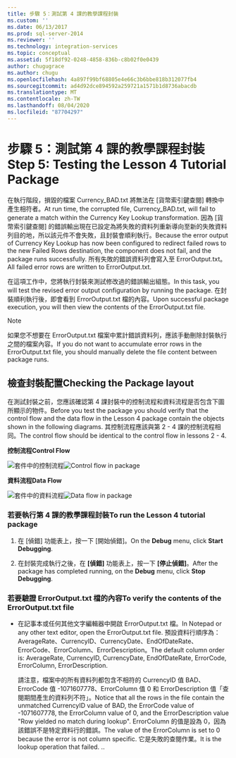 ```yaml
---
title: 步驟 5：測試第 4 課的教學課程封裝
ms.custom: ''
ms.date: 06/13/2017
ms.prod: sql-server-2014
ms.reviewer: ''
ms.technology: integration-services
ms.topic: conceptual
ms.assetid: 5f18df92-0248-4858-836b-c8b02f0e0439
author: chugugrace
ms.author: chugu
ms.openlocfilehash: 4a897f99bf68805e4e66c3b6bbe818b312077fb4
ms.sourcegitcommit: ad4d92dce894592a259721a1571b1d8736abacdb
ms.translationtype: MT
ms.contentlocale: zh-TW
ms.lasthandoff: 08/04/2020
ms.locfileid: "87704297"
---
```

# <a name="step-5-testing-the-lesson-4-tutorial-package"></a><span data-ttu-id="73e96-102">步驟 5：測試第 4 課的教學課程封裝</span><span class="sxs-lookup"><span data-stu-id="73e96-102">Step 5: Testing the Lesson 4 Tutorial Package</span></span>
  <span data-ttu-id="73e96-103">在執行階段，損毀的檔案 Currency_BAD.txt 將無法在 [貨幣索引鍵查閱] 轉換中產生相符者。</span><span class="sxs-lookup"><span data-stu-id="73e96-103">At run time, the corrupted file, Currency_BAD.txt, will fail to generate a match within the Currency Key Lookup transformation.</span></span> <span data-ttu-id="73e96-104">因為 [貨幣索引鍵查閱] 的錯誤輸出現在已設定為將失敗的資料列重新導向至新的失敗資料列目的地，所以該元件不會失敗，且封裝會順利執行。</span><span class="sxs-lookup"><span data-stu-id="73e96-104">Because the error output of Currency Key Lookup has now been configured to redirect failed rows to the new Failed Rows destination, the component does not fail, and the package runs successfully.</span></span> <span data-ttu-id="73e96-105">所有失敗的錯誤資料列會寫入至 ErrorOutput.txt。</span><span class="sxs-lookup"><span data-stu-id="73e96-105">All failed error rows are written to ErrorOutput.txt.</span></span>  
  
 <span data-ttu-id="73e96-106">在這項工作中，您將執行封裝來測試修改過的錯誤輸出組態。</span><span class="sxs-lookup"><span data-stu-id="73e96-106">In this task, you will test the revised error output configuration by running the package.</span></span> <span data-ttu-id="73e96-107">在封裝順利執行後，即會看到 ErrorOutput.txt 檔的內容。</span><span class="sxs-lookup"><span data-stu-id="73e96-107">Upon successful package execution, you will then view the contents of the ErrorOutput.txt file.</span></span>  
  
> [!NOTE]  
>  <span data-ttu-id="73e96-108">如果您不想要在 ErrorOutput.txt 檔案中累計錯誤資料列，應該手動刪除封裝執行之間的檔案內容。</span><span class="sxs-lookup"><span data-stu-id="73e96-108">If you do not want to accumulate error rows in the ErrorOutput.txt file, you should manually delete the file content between package runs.</span></span>  
  
## <a name="checking-the-package-layout"></a><span data-ttu-id="73e96-109">檢查封裝配置</span><span class="sxs-lookup"><span data-stu-id="73e96-109">Checking the Package layout</span></span>  
 <span data-ttu-id="73e96-110">在測試封裝之前，您應該確認第 4 課封裝中的控制流程和資料流程是否包含下圖所顯示的物件。</span><span class="sxs-lookup"><span data-stu-id="73e96-110">Before you test the package you should verify that the control flow and the data flow in the Lesson 4 package contain the objects shown in the following diagrams.</span></span> <span data-ttu-id="73e96-111">其控制流程應該與第 2 - 4 課的控制流程相同。</span><span class="sxs-lookup"><span data-stu-id="73e96-111">The control flow should be identical to the control flow in lessons 2 - 4.</span></span>  
  
 <span data-ttu-id="73e96-112">**控制流程**</span><span class="sxs-lookup"><span data-stu-id="73e96-112">**Control Flow**</span></span>  
  
 <span data-ttu-id="73e96-113">![套件中的控制流程](../../2014/tutorials/media/task4lesson2control.gif "套件中的控制流程")</span><span class="sxs-lookup"><span data-stu-id="73e96-113">![Control flow in package](../../2014/tutorials/media/task4lesson2control.gif "Control flow in package")</span></span>  
  
 <span data-ttu-id="73e96-114">**資料流程**</span><span class="sxs-lookup"><span data-stu-id="73e96-114">**Data Flow**</span></span>  
  
 <span data-ttu-id="73e96-115">![套件中的資料流程](../../2014/tutorials/media/task5lesson5data.gif "套件中的資料流程")</span><span class="sxs-lookup"><span data-stu-id="73e96-115">![Data flow in package](../../2014/tutorials/media/task5lesson5data.gif "Data flow in package")</span></span>  
  
### <a name="to-run-the-lesson-4-tutorial-package"></a><span data-ttu-id="73e96-116">若要執行第 4 課的教學課程封裝</span><span class="sxs-lookup"><span data-stu-id="73e96-116">To run the Lesson 4 tutorial package</span></span>  
  
1.  <span data-ttu-id="73e96-117">在 [偵錯] 功能表上，按一下 [開始偵錯]。</span><span class="sxs-lookup"><span data-stu-id="73e96-117">On the **Debug** menu, click **Start Debugging**.</span></span>  
  
2.  <span data-ttu-id="73e96-118">在封裝完成執行之後，在 **[偵錯]** 功能表上，按一下 **[停止偵錯]**。</span><span class="sxs-lookup"><span data-stu-id="73e96-118">After the package has completed running, on the **Debug** menu, click **Stop Debugging**.</span></span>  
  
### <a name="to-verify-the-contents-of-the-erroroutputtxt-file"></a><span data-ttu-id="73e96-119">若要驗證 ErrorOutput.txt 檔的內容</span><span class="sxs-lookup"><span data-stu-id="73e96-119">To verify the contents of the ErrorOutput.txt file</span></span>  
  
-   <span data-ttu-id="73e96-120">在記事本或任何其他文字編輯器中開啟 ErrorOutput.txt 檔。</span><span class="sxs-lookup"><span data-stu-id="73e96-120">In Notepad or any other text editor, open the ErrorOutput.txt file.</span></span> <span data-ttu-id="73e96-121">預設資料行順序為：AverageRate、CurrencyID、CurrencyDate、EndOfDateRate、ErrorCode、ErrorColumn、ErrorDescription。</span><span class="sxs-lookup"><span data-stu-id="73e96-121">The default column order is: AverageRate, CurrencyID, CurrencyDate, EndOfDateRate, ErrorCode, ErrorColumn, ErrorDescription.</span></span>  
  
     <span data-ttu-id="73e96-122">請注意，檔案中的所有資料列都包含不相符的 CurrencyID 值 BAD、ErrorCode 值 -1071607778、ErrorColumn 值 0 和 ErrorDescription 值「查閱期間產生的資料列不符」。</span><span class="sxs-lookup"><span data-stu-id="73e96-122">Notice that all the rows in the file contain the unmatched CurrencyID value of BAD, the ErrorCode value of -1071607778, the ErrorColumn value of 0, and the ErrorDescription value "Row yielded no match during lookup".</span></span> <span data-ttu-id="73e96-123">ErrorColumn 的值是設為 0，因為該錯誤不是特定資料行的錯誤。</span><span class="sxs-lookup"><span data-stu-id="73e96-123">The value of the ErrorColumn is set to 0 because the error is not column specific.</span></span> <span data-ttu-id="73e96-124">它是失敗的查閱作業。</span><span class="sxs-lookup"><span data-stu-id="73e96-124">It is the lookup operation that failed.</span></span> <span data-ttu-id="73e96-125">.</span><span class="sxs-lookup"><span data-stu-id="73e96-125">.</span></span>  
  
  
